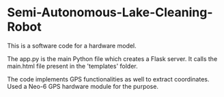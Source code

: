 # Semi-Autonomous-Lake-Cleaning-Robot

This is a software code for a hardware model.

The app.py is the main Python file which creates a Flask server. It calls the main.html file present in the 'templates' folder.

The code implements GPS functionalities as well to extract coordinates. Used a Neo-6 GPS hardware module for the purpose.

